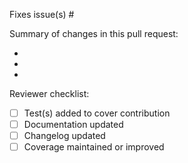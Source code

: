 Fixes issue(s) #

Summary of changes in this pull request:

*
*
*

Reviewer checklist:

- [ ] Test(s) added to cover contribution
- [ ] Documentation updated
- [ ] Changelog updated
- [ ] Coverage maintained or improved